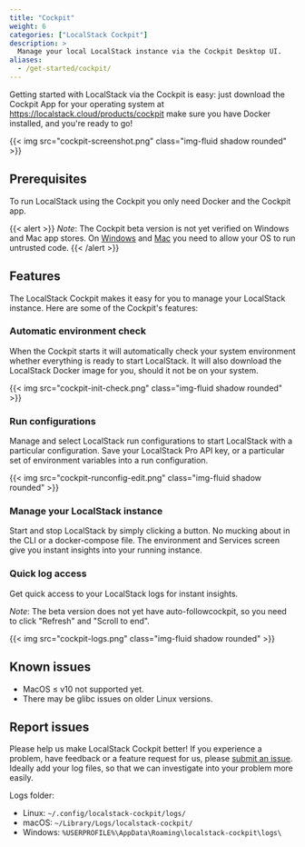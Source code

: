 ```yaml
---
title: "Cockpit"
weight: 6
categories: ["LocalStack Cockpit"]
description: >
  Manage your local LocalStack instance via the Cockpit Desktop UI.
aliases:
  - /get-started/cockpit/
---
```


Getting started with LocalStack via the Cockpit is easy:
just download the Cockpit App for your operating system at
https://localstack.cloud/products/cockpit
make sure you have Docker installed, and you're ready to go!

<p>
{{< img src="cockpit-screenshot.png" class="img-fluid shadow rounded" >}}
</p>

## Prerequisites

To run LocalStack using the Cockpit you only need Docker and the Cockpit app.

{{< alert >}}
*Note*: The Cockpit beta version is not yet verified on Windows and Mac app stores.
On [Windows](https://www.windowscentral.com/how-disable-smartscreen-trusted-app-windows-10) and [Mac](https://support.apple.com/guide/mac-help/open-a-mac-app-from-an-unidentified-developer-mh40616/mac) you need to allow your OS to run untrusted code.
{{< /alert >}}

## Features

The LocalStack Cockpit makes it easy for you to manage your LocalStack instance.
Here are some of the Cockpit's features:

### Automatic environment check

When the Cockpit starts it will automatically check your system environment whether everything is ready to start LocalStack.
It will also download the LocalStack Docker image for you, should it not be on your system.

<p>
{{< img src="cockpit-init-check.png" class="img-fluid shadow rounded" >}}
</p>

### Run configurations

Manage and select LocalStack run configurations to start LocalStack with a particular configuration.
Save your LocalStack Pro API key, or a particular set of environment variables into a run configuration. 

<p>
{{< img src="cockpit-runconfig-edit.png" class="img-fluid shadow rounded" >}}
</p>

### Manage your LocalStack instance

Start and stop LocalStack by simply clicking a button.
No mucking about in the CLI or a docker-compose file.
The environment and Services screen give you instant insights into your running instance.

### Quick log access

Get quick access to your LocalStack logs for instant insights.

*Note*: The beta version does not yet have auto-followcockpit, so you need to click "Refresh" and "Scroll to end".

<p>
{{< img src="cockpit-logs.png" class="img-fluid shadow rounded" >}}
</p>

## Known issues

- MacOS ≤ v10 not supported yet.
- There may be glibc issues on older Linux versions.

## Report issues

Please help us make LocalStack Cockpit better!
If you experience a problem, have feedback or a feature request for us, please [submit an issue](https://github.com/localstack/cockpit/issues).
Ideally add your log files, so that we can investigate into your problem more easily.

Logs folder:

- Linux: `~/.config/localstack-cockpit/logs/`
- macOS: `~/Library/Logs/localstack-cockpit/`
- Windows: `%USERPROFILE%\AppData\Roaming\localstack-cockpit\logs\`
